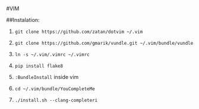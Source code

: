 #VIM


##Instalation:

  1) ``git clone https://github.com/zatan/dotvim ~/.vim``
  
  2) ``git clone https://github.com/gmarik/vundle.git ~/.vim/bundle/vundle``
  
  3) ``ln -s ~/.vim/.vimrc ~/.vimrc``

  4) ``pip install flake8``
  
  5) ``:BundleInstall`` inside vim

  6) ``cd ~/.vim/bundle/YouCompleteMe``

  7) ``./install.sh --clang-completeri``
